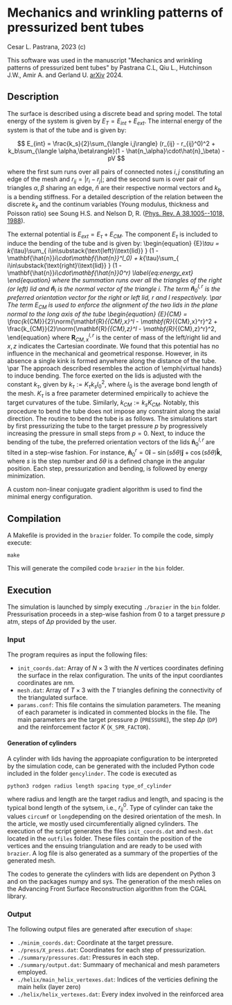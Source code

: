 # Mechanics and wrinkling patterns of pressurized bent tubes

Cesar L. Pastrana, 2023 (c)

This software was used in the manuscript "Mechanics and wrinkling patterns of pressurized bent tubes" by Pastrana C.L, Qiu L., Hutchinson J.W., Amir A. and Gerland U.
[arXiv](https://arxiv.org/abs/2402.17033) 2024.

## Description
The surface is described using a discrete bead and spring model. The total energy of the system is given by $E_{T} = E_{int} + E_{ext}$. The internal energy of the system is that of the tube and is given by:

$$
E_{int} = \frac{k_s}{2}\sum_{\langle i,j\rangle} (r_{ij} - r_{ij}^0)^2 +  k_b\sum_{\langle \alpha,\beta\rangle}(1 - \hat{n_\alpha}\cdot\hat{n}_\beta) - pV
$$

where the first sum runs over all pairs of connected notes $i,j$ constituting an edge of the mesh and $r_{ij} = |r_i - r_j|$; and the second sum is over pair of triangles $\alpha,\beta$ sharing an edge, $\hat{n}$ are their respective normal vectors and $k_b$ is a bending stiffness. For a detailed description of the relation between the discrete $k_x$ and the continum variables (Young modulus, thickness and Poisson ratio) see Soung H.S. and Nelson D, R. \([Phys. Rev. A 38,1005--1018, 1988](https://journals.aps.org/pra/abstract/10.1103/PhysRevA.38.1005)\).


The external potential is ${E}_{ext} = {E}_\tau + {E}_{CM}$. The component ${E}_\tau$ is included to induce the bending of the tube and is given by:
\begin{equation}
{E}_\tau = k_{\tau}\sum_{ i\in\substack{\text{left}\\\text{lid}} } (1 - \mathbf{\hat{n}}_i\cdot\mathbf{\hat{n}}^l_0) + k_{\tau}\sum_{ i\in\substack{\text{right}\\\text{lid}} } (1 - \mathbf{\hat{n}}_i\cdot\mathbf{\hat{n}}_0^r)
\label{eq:energy_ext}
\end{equation}
where the summation runs over all the triangles of the right (or left) lid and $\mathbf{\hat{n}}_i$ is the normal vector of the triangle $i$. The term $\mathbf{\hat{n}}^{l,r}_0$ is the preferred orientation vector for the right or left lid, $r$ and $l$ respectively.
\par
The term ${E}_{CM}$ is used to enforce the alignment of the two lids in the plane normal to the long axis of the tube
\begin{equation}
    {E}_{CM} = \frac{k_{CM}}{2}\norm{\mathbf{R}_{{CM},x}^l  - \mathbf{R}_{{CM},x}^r}^2
     + \frac{k_{CM}}{2}\norm{\mathbf{R}_{{CM},z}^l  - \mathbf{R}_{{CM},z}^r}^2,
\end{equation}
where $\mathbf{R}_{{CM},x}^{l,r}$ is the center of mass of the left/right lid and $x,z$ indicates the Cartesian coordinate. We found that this potential has no influence in the mechanical and geometrical response. However, in its absence a single kink is formed anywhere along the distance of the tube.
\par
The approach described resembles the action of \emph{virtual hands} to induce bending. The force exerted on the lids is adjusted with the constant $k_{\tau}$, given by $k_\tau := K_\tau k_{s}l_0^2$, where $l_0$ is the average bond length of the mesh. $K_\tau$ is a free parameter determined empirically to achieve the target curvatures of the tube. Similarly, $k_{CM} := k_sK_{CM}$. Notably, this procedure to bend the tube does not impose any constraint along the axial direction. The routine to bend the tube is as follows. The simulations start by first pressurizing the tube to the target pressure $p$ by progressively increasing the pressure in small steps from $p=0$. Next, to induce the bending of the tube, the preferred orientation vectors of the lids $\mathbf{\hat{n}}^{l,r}_0$ are tilted in a step-wise fashion. For instance, $\mathbf{\hat{n}}^r_0 =  0\mathbf{\hat{i}} - \sin(s\delta\theta)\mathbf{\hat{j}} + \cos(s\delta\theta)\mathbf{\hat{k}}$, where $s$ is the step number and $\delta\theta$ is a defined change in the angular position.  Each step, pressurization and bending, is followed by energy minimization.



A custom non-linear conjugate gradient algorithm is used to find the minimal energy configuration.


## Compilation
A Makefile is provided in the `brazier` folder. To compile the code, simply execute:

```
make
```
 This will generate the compiled code `brazier` in the `bin` folder.

## Execution
The simulation is launched by simply executing `./brazier` in the `bin` folder.
Pressurisation proceeds in a step-wise fashion from $0$ to a target pressure $p$ atm, steps of $\Delta p$ provided by the user.


### Input
The program requires as input the following files:

- `init_coords.dat`: Array of $N\times 3$ with the $N$ vertices coordinates defining the surface in the relax configuration. The units of the input coordiantes coordinates are nm.
- `mesh.dat`: Array of $T\times 3$ with the $T$ triangles defining the connectivity of the triangulated surface.
- `params.conf`: This file contains the simulation parameters. The meaning of each parameter is indicated in commented blocks in the file.
  The main parameters are the target pressure $p$ (`PRESSURE`), the step $\Delta p$ (`DP`) and the reinforcement factor $K$ (`K_SPR_FACTOR`).


#### Generation of cylinders

A cylinder with lids having the approapiate configuration to be interpreted by the simulation code, can be generated with the included Python code included in the folder `gencylinder`. The code is executed as
```
python3 rodgen radius length spacing type_of_cylinder
```
where radius and length are the target radius and length, and spacing is the typical bond length of the sytsem, i.e., $r_{ij}^0$. Type of cylinder can take the values `circumf` or `long`depending on the desired orientation of the mesh. In the article, we mostly used circumferentially aligned cylinders. The execution of the script generates the files `init_coords.dat` and `mesh.dat` located in the `outfiles` folder. These files contain the position of the vertices and the ensuing triangulation and are ready to be used with `brazier`. A log file is also generated as a summary of the properties of the generated mesh.

The codes to generate the cylinders with lids are dependent on Python 3 and on the packages numpy and sys. The generation of the mesh relies on the Advancing Front Surface Reconstruction algorithm from the CGAL library.



### Output
The following output files are generated after execution of `shape`:

- `./minim_coords.dat`:  Coordinate at the target pressure.
- `./press/X_press.dat`: Coordinates for each step of pressurization.
- `./summary/pressures.dat`: Pressures in each step.
- `./summary/output.dat`: Summaary of mechanical and mesh parameters employed.
- `./helix/main_helix_vertexes.dat`: Indices of the verticies defining the main helix (layer zero)
- `./helix/helix_vertexes.dat`: Every index involved in the reinforced area
